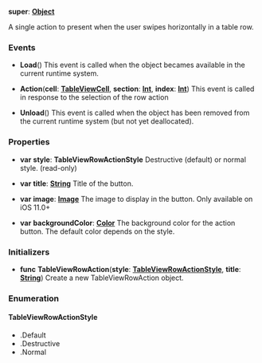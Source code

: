**super**: **[Object](Object.md)**

A single action to present when the user swipes horizontally in a table row.

### Events

* **Load**()
This event is called when the object becames available in the current runtime system.

* **Action**(**cell**: **[TableViewCell](TableViewCell.md)**, **section**: **[Int](../gravity/types.md)**, **index**: **[Int](../gravity/types.md)**)
This event is called in response to the selection of the row action

* **Unload**()
This event is called when the object has been removed from the current runtime system (but not yet deallocated).



### Properties

* **var** **style**: **TableViewRowActionStyle**
Destructive (default) or normal style. \(read-only\)

* **var** **title**: **[String](../gravity/types.md)**
Title of the button.

* **var** **image**: **[Image](image.md)**
The image to display in the button. Only available on iOS 11.0+

* **var** **backgroundColor**: **[Color](color.md)**
The background color for the action button. The default color depends on the style.



### Initializers

* **func** **TableViewRowAction**(**style**: **<a href="#_enum_TableViewRowActionStyle">TableViewRowActionStyle</a>**, **title**: **[String](../gravity/types.md)**)
Create a new TableViewRowAction object.





### Enumeration

#### TableViewRowActionStyle
 * .Default
 * .Destructive
 * .Normal



